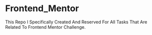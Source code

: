 # Frontend_Mentor
This Repo I Specifically Created And Reserved For All Tasks That Are Related To Frontend Mentor Challenge.
